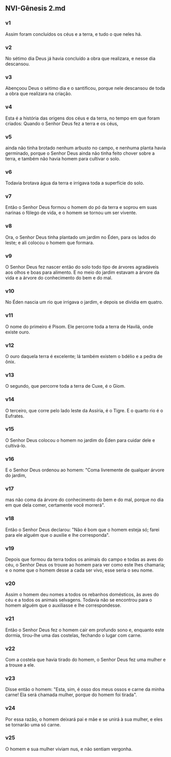 ## NVI-Gênesis 2.md
### v1
 Assim foram concluídos os céus e a terra, e tudo o que neles há.
### v2
 No sétimo dia Deus já havia concluído a obra que realizara, e nesse dia descansou.
### v3
 Abençoou Deus o sétimo dia e o santificou, porque nele descansou de toda a obra que realizara na criação.
### v4
 Esta é a história das origens dos céus e da terra, no tempo em que foram criados: Quando o Senhor Deus fez a terra e os céus,
### v5
 ainda não tinha brotado nenhum arbusto no campo, e nenhuma planta havia germinado, porque o Senhor Deus ainda não tinha feito chover sobre a terra, e também não havia homem para cultivar o solo.
### v6
 Todavia brotava água da terra e irrigava toda a superfície do solo.
### v7
 Então o Senhor Deus formou o homem do pó da terra e soprou em suas narinas o fôlego de vida, e o homem se tornou um ser vivente.
### v8
 Ora, o Senhor Deus tinha plantado um jardim no Éden, para os lados do leste; e ali colocou o homem que formara.
### v9
 O Senhor Deus fez nascer então do solo todo tipo de árvores agradáveis aos olhos e boas para alimento. E no meio do jardim estavam a árvore da vida e a árvore do conhecimento do bem e do mal.
### v10
 No Éden nascia um rio que irrigava o jardim, e depois se dividia em quatro.
### v11
 O nome do primeiro é Pisom. Ele percorre toda a terra de Havilá, onde existe ouro.
### v12
 O ouro daquela terra é excelente; lá também existem o bdélio e a pedra de ônix.
### v13
 O segundo, que percorre toda a terra de Cuxe, é o Giom.
### v14
 O terceiro, que corre pelo lado leste da Assíria, é o Tigre. E o quarto rio é o Eufrates.
### v15
 O Senhor Deus colocou o homem no jardim do Éden para cuidar dele e cultivá-lo.
### v16
 E o Senhor Deus ordenou ao homem: "Coma livremente de qualquer árvore do jardim,
### v17
 mas não coma da árvore do conhecimento do bem e do mal, porque no dia em que dela comer, certamente você morrerá".
### v18
 Então o Senhor Deus declarou: "Não é bom que o homem esteja só; farei para ele alguém que o auxilie e lhe corresponda".
### v19
 Depois que formou da terra todos os animais do campo e todas as aves do céu, o Senhor Deus os trouxe ao homem para ver como este lhes chamaria; e o nome que o homem desse a cada ser vivo, esse seria o seu nome.
### v20
 Assim o homem deu nomes a todos os rebanhos domésticos, às aves do céu e a todos os animais selvagens. Todavia não se encontrou para o homem alguém que o auxiliasse e lhe correspondesse.
### v21
 Então o Senhor Deus fez o homem cair em profundo sono e, enquanto este dormia, tirou-lhe uma das costelas, fechando o lugar com carne.
### v22
 Com a costela que havia tirado do homem, o Senhor Deus fez uma mulher e a trouxe a ele.
### v23
 Disse então o homem: "Esta, sim, é osso dos meus ossos e carne da minha carne! Ela será chamada mulher, porque do homem foi tirada".
### v24
 Por essa razão, o homem deixará pai e mãe e se unirá à sua mulher, e eles se tornarão uma só carne.
### v25
 O homem e sua mulher viviam nus, e não sentiam vergonha.
